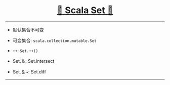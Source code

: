 [<h1 align = "center">:rocket: Scala Set :facepunch:</h1>][1]

---
- 默认集合不可变
- 可变集合: `scala.collection.mutable.Set`

- `++`: `Set.++()`
- Set.＆: Set.intersect
- Set.＆~: Set.diff
---
[1]: http://www.yiibai.com/scala/scala_sets.html
